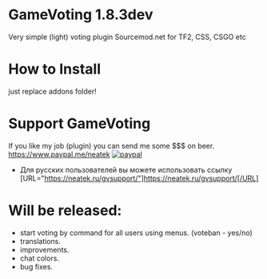 # GameVoting 1.8.3dev
Very simple (light) voting plugin Sourcemod.net for TF2, CSS, CSGO etc

# How to Install
just replace addons folder!

# Support GameVoting 
If you like my job (plugin) you can send me some $$$ on beer.
https://www.paypal.me/neatek
[![paypal](https://www.paypalobjects.com/en_US/i/btn/btn_donateCC_LG.gif)](https://www.paypal.me/neatek/3)
* Для русских пользователей вы можете использовать ссылку [URL="https://neatek.ru/gvsupport/"]https://neatek.ru/gvsupport/[/URL]

# Will be released:
- start voting by command for all users using menus. (voteban - yes/no)
- translations.
- improvements.
- chat colors.
- bug fixes.